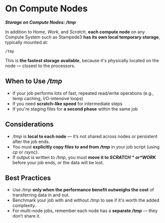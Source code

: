 # On Compute Nodes
***Storage on Compute Nodes: /tmp***

In addition to *Home*, *Work*, and *Scratch*, **each compute node** on any Compute System such as Stampede3 **has its own local temporary storage**, typically mounted at:

```
/tmp
```

This is **the fastest storage available**, because it's physically located on the node — closest to the processors.

## When to Use */tmp*
    
* If your job performs lots of fast, repeated read/write operations (e.g., temp caching, I/O-intensive loops)
* If you need **scratch-like speed** for intermediate steps
* If you're staging files for **a second phase** within the same job

## Considerations

* */tmp* is **local to each node** — it’s not shared across nodes or persistent after the job ends.
* You must **explicitly copy files to and from */tmp*** in your job script (using *cp* or *rsync*).
* If output is written to */tmp*, you must **move it to *$SCRATCH* or *$WORK*** before your job ends, or the data will be lost.

## Best Practices

* Use */tmp* **only when the performance benefit outweighs the cost** of transferring data in and out.
* Benchmark your job with and without */tmp* to see if it's worth the added complexity.
* For multi-node jobs, remember each node has a **separate */tmp*** — they don’t share it.

